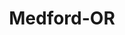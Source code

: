 ---
title: Medford-OR
slug: medford-or
f_state:
- cms/state/oregon.md
f_locations:
- cms/payday-loan/approved-payroll-advance-4758.md
- cms/payday-loan/approved-payroll-advance-4765.md
- cms/payday-loan/check-cash-10495.md
- cms/payday-loan/check-cash-10496.md
- cms/payday-loan/check-cash-north-west-10558.md
- cms/payday-loan/check-cash-north-west-10560.md
- cms/payday-loan/check-into-cash-12373.md
- cms/payday-loan/check-into-cash-12383.md
- cms/payday-loan/emerald-equities-inc-16761.md
- cms/payday-loan/general-credit-service-inc-18917.md
- cms/payday-loan/paymaster-sales-service-24204.md
- cms/payday-loan/quik-check-25589.md
- cms/payday-loan/quik-check-25592.md
- cms/payday-loan/south-ern-oregon-credit-service-inc-26599.md
updated-on: '2024-05-30T13:41:28.615Z'
created-on: '2024-05-30T13:41:28.615Z'
published-on: '2024-05-30T13:54:32.469Z'
f_city: Medford
layout: '[city].html'
tags: city
---